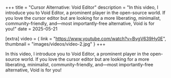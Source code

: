 +++
title = "Cursor Alternative: Void Editor"
description = "In this video, I introduce you to Void Editor, a prominent player in the open-source world. If you love the cursor editor but are looking for a more liberating, minimalist, community-friendly, and—most importantly-free alternative, Void is for you!"
date = 2025-05-21

[extra]
video = { link = "https://www.youtube.com/watch?v=BvgV639Hy0E", thumbnail = "images/videos/video-2.jpg" }
+++

In this video, I introduce you to Void Editor, a prominent player in the open-source world. If you love the cursor editor but are looking for a more liberating, minimalist, community-friendly, and—most importantly-free alternative, Void is for you!
